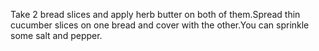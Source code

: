 Take 2 bread slices and apply herb butter on both of them.Spread thin cucumber slices on one bread and cover with the other.You can sprinkle some salt and pepper.
